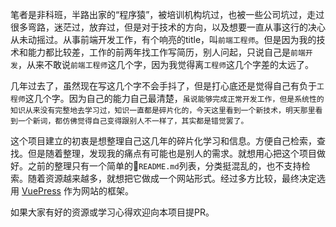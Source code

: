 <Say name="「黑客与画家」· Paul Graham" text="想要做出优秀作品，你需要一个什么问题都能思考的大脑。尤其是那些似乎不应该思考的问题，你的大脑也要养成思考它们的习惯。" />

笔者是非科班，半路出家的“程序猿”，被培训机构坑过，也被一些公司坑过，走过很多弯路，迷茫过，放弃过，但是对于技术的方向，以及想要一直从事这行的决心从未动摇过。从事前端开发工作，有个响亮的title，叫`前端工程师`。但是因为我的技术和能力都比较差，工作的前两年找工作写简历，别人问起，只说自己是`前端开发`，从来不敢说`前端工程师`这几个字，因为我觉得离`工程师`这几个字差的太远了。

几年过去了，虽然现在写这几个字不会手抖了，但是打心底还是觉得自己有负于`工程师`这几个字。因为自己的能力自己最清楚，`虽说能够完成正常开发工作，但是系统性的知识从来没有完整地去学习过，知识一直都是碎片化的，今天这里看到一个新技术，明天那里看到一个新词，都仿佛觉得自己变得跟别人不一样了，其实都是错觉罢了。`

这个项目建立的初衷是想整理自己这几年的碎片化学习和信息。方便自己检索，查找。但是随着整理，发现我的痛点有可能也是别人的需求。就想用心把这个项目做好。之前的整理只有一个简单的`README.md`列表，分类挺混乱的，也不支持检索。随着资源越来越多，就想把它做成一个网站形式。经过多方比较，最终决定选用 [VuePress](https://vuepress.vuejs.org) 作为网站的框架。

如果大家有好的资源或学习心得欢迎向本项目提PR。
